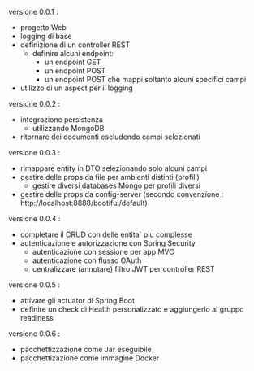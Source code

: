 versione 0.0.1 :
* progetto Web 
* logging di base
* definizione di un controller REST
  * definire alcuni endpoint:
    * un endpoint GET
    * un endpoint POST
    * un endpoint POST che mappi soltanto alcuni specifici campi
* utilizzo di un aspect per il logging

versione 0.0.2 :
* integrazione persistenza
  * utilizzando MongoDB
* ritornare dei documenti escludendo campi selezionati

versione 0.0.3 :
* rimappare entity in DTO selezionando solo alcuni campi
* gestire delle props da file per ambienti distinti (profili)
  * gestire diversi databases Mongo per profili diversi
* gestire delle props da config-server (secondo convenzione : http://localhost:8888/bootiful/default)

versione 0.0.4 :
* completare il CRUD con delle entita` piu complesse
* autenticazione e autorizzazione con Spring Security
  * autenticazione con sessione per app MVC
  * autenticazione con flusso OAuth
  * centralizzare (annotare) filtro JWT per controller REST

versione 0.0.5 :
* attivare gli actuator di Spring Boot
* definire un check di Health personalizzato e aggiungerlo al gruppo readiness

versione 0.0.6 :
* pacchettizzazione come Jar eseguibile
* pacchettizazione come immagine Docker
